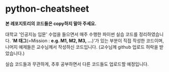# python-cheatsheet
**본 레포지토리의 코드들은 copy하지 말아 주세요.**

대학교 '인공지능 입문' 수업을 들으면서 매주 수행한 파이썬 실습 코드를 정리하였습니다.
'**M 태그**(=Mission : **e.g. M1, M2, M3, ...**)'가 있는 부분이 직접 작성한 코드이며, 나머지 예제들은 교수님께서 작성하신 코드입니다. 
(교수님께 github 업로드 허락을 받았습니다.)

실습 코드들과 무관하게, 추후 공부하면서 다른 코드들도 업로드할 예정입니다.
